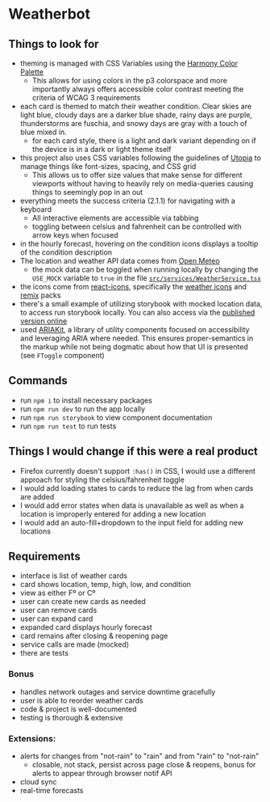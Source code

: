 # Weatherbot

## Things to look for

- theming is managed with CSS Variables using the [Harmony Color Palette](https://twitter.com/romanshamin_en/status/1707756732674416806)
  - This allows for using colors in the p3 colorspace and more importantly always offers accessible color contrast meeting the criteria of WCAG 3 requirements
- each card is themed to match their weather condition. Clear skies are light blue, cloudy days are a darker blue shade, rainy days are purple, thunderstorms are fuschia, and snowy days are gray with a touch of blue mixed in.
  - for each card style, there is a light and dark variant depending on if the device is in a dark or light theme itself
- this project also uses CSS variables following the guidelines of [Utopia](http://utopia.fyi) to manage things like font-sizes, spacing, and CSS grid
  - This allows us to offer size values that make sense for different viewports without having to heavily rely on media-queries causing things to seemingly pop in an out
- everything meets the success criteria (2.1.1) for navigating with a keyboard
  - All interactive elements are accessible via tabbing
  - toggling between celsius and fahrenheit can be controlled with arrow keys when focused
- in the hourly forecast, hovering on the condition icons displays a tooltip of the condition description
- The location and weather API data comes from [Open Meteo](https://open-meteo.com)
  - the mock data can be toggled when running locally by changing the `USE_MOCK` variable to `true` in the file [`src/services/WeatherService.tsx`](https://github.com/taurean/weatherbot/blob/main/src/services/WeatherService.tsx)
- the icons come from [react-icons](https://react-icons.github.io/react-icons/), specifically the [weather icons](https://react-icons.github.io/react-icons/icons?name=wi) and [remix](https://react-icons.github.io/react-icons/icons?name=ri) packs
- there's a small example of utilizing storybook with mocked location data, to access run storybook locally. You can also access via the [published version online](http://weather-sb.taurean.work/)
- used [ARIAKit](http://ariakit.org), a library of utility components focused on accessibility and leveraging ARIA where needed. This ensures proper-semantics in the markup while not being dogmatic about how that UI is presented (see `FToggle` component)

## Commands

- run `npm i` to install necessary packages
- run `npm run dev` to run the app locally
- run `npm run storybook` to view component documentation
- run `npm run test` to run tests

## Things I would change if this were a real product

- Firefox currently doesn't support `:has()` in CSS, I would use a different approach for styling the celsius/fahrenheit toggle
- I would add loading states to cards to reduce the lag from when cards are added
- I would add error states when data is unavailable as well as when a location is improperly entered for adding a new location
- I would add an auto-fill+dropdown to the input field for adding new locations

## Requirements

- interface is list of weather cards
- card shows location, temp, high, low, and condition
- view as either Fº or Cº
- user can create new cards as needed
- user can remove cards
- user can expand card
- expanded card displays hourly forecast
- card remains after closing & reopening page
- service calls are made (mocked)
- there are tests

### Bonus

- handles network outages and service downtime gracefully
- user is able to reorder weather cards
- code & project is well-documented
- testing is thorough & extensive

### Extensions:

- alerts for changes from "not-rain" to "rain" and from "rain" to "not-rain"
  - closable, not stack, persist across page close & reopens, bonus for alerts to appear through browser notif API
- cloud sync
- real-time forecasts
